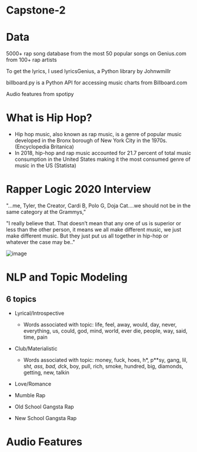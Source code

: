 # Capstone-2
# Data
5000+ rap song database from the most 50 popular songs on Genius.com from 100+ rap artists

  To get the lyrics, I used lyricsGenius, a Python library by Johnwmillr
  
  billboard.py is a Python API for accessing music charts from Billboard.com
  
  Audio features from spotipy 
  
# What is Hip Hop?

* Hip hop music, also known as rap music, is a genre of popular music developed in the Bronx borough of New York City in the 1970s. (Encyclopedia Britanica)
* In 2018, hip-hop and rap music accounted for 21.7 percent of total music consumption in the United States making it the most consumed genre of music in the US (Statista)


# Rapper Logic 2020 Interview

"...me, Tyler, the Creator, Cardi B, Polo G, Doja Cat….we should not be in the same category at the Grammys,” 

"I really believe that. That doesn’t mean that any one of us is superior or less than the other person, it means we all make different music, we just make different music. But they just put us all together in hip-hop or whatever the case may be.."

![image](https://www.digitaltveurope.com/files/2020/07/Logic-768x576.jpg)


# NLP and Topic Modeling

## 6 topics
- Lyrical/Introspective
  - Words associated with topic: life, feel, away, would, day, never, everything, us, could, god, mind, world, ever die, people, way, said, time, pain

- Club/Materialistic
  - Words associated with topic: money, fuck, hoes, h*, p**sy, gang, lil, sh*t, ass, bad, d*ck, boy, pull, rich, smoke, hundred, big, diamonds, getting, new, talkin
- Love/Romance
- Mumble Rap
- Old School Gangsta Rap
- New School Gangsta Rap



# Audio Features




